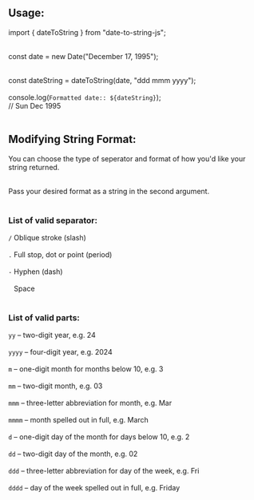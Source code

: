 ## Usage:

import { dateToString } from "date-to-string-js";<br><br>

const date = new Date("December 17, 1995");<br><br>

const dateString = dateToString(date, "ddd mmm yyyy");<br><br>
console.log(`Formatted date:: ${dateString}`);<br>
// Sun Dec 1995<br><br>

## Modifying String Format:

You can choose the type of seperator and format of how you'd like your string returned.<br><br>

Pass your desired format as a string in the second argument.<br><br>

### List of valid separator:

`/` Oblique stroke (slash)<br><br>
`.` Full stop, dot or point (period)<br><br>
`-` Hyphen (dash)<br><br>
` ` Space<br><br>

### List of valid parts:

`yy` – two-digit year, e.g. 24<br><br>
`yyyy` – four-digit year, e.g. 2024<br><br>
`m` – one-digit month for months below 10, e.g. 3<br><br>
`mm` – two-digit month, e.g. 03<br><br>
`mmm` – three-letter abbreviation for month, e.g. Mar<br><br>
`mmmm` – month spelled out in full, e.g. March<br><br>
`d` – one-digit day of the month for days below 10, e.g. 2<br><br>
`dd` – two-digit day of the month, e.g. 02<br><br>
`ddd` – three-letter abbreviation for day of the week, e.g. Fri<br><br>
`dddd` – day of the week spelled out in full, e.g. Friday<br><br>
